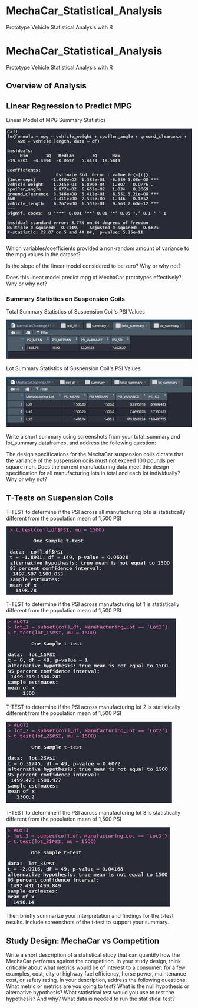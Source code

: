 # MechaCar_Statistical_Analysis
Prototype Vehicle Statistical Analysis with R
# MechaCar_Statistical_Analysis
Prototype Vehicle Statistical Analysis with R

## Overview of Analysis

## Linear Regression to Predict MPG

Linear Model of MPG Summary Statistics

![Deliverable 1](https://github.com/derekhuggens/MechaCar_Statistical_Analysis/blob/ae465cc5578a857715b55b0984917000f5025569/README_IMAGES/deliverable1summary.png)

Which variables/coefficients provided a non-random amount of variance to the mpg values in the dataset?

Is the slope of the linear model considered to be zero? Why or why not?

Does this linear model predict mpg of MechaCar prototypes effectively? Why or why not?


### Summary Statistics on Suspension Coils

Total Summary Statistics of Suspension Coil's PSI Values

![Deliverable 2](https://github.com/derekhuggens/MechaCar_Statistical_Analysis/blob/a859769fd774c63718e1b7e37272ae922fefbde3/README_IMAGES/deliverable_2_total_summary.png)

Lot Summary Statistics of Suspension Coil's PSI Values

![Deliverable 2](https://github.com/derekhuggens/MechaCar_Statistical_Analysis/blob/e130a12b894e3b93f3d8955226ce62b75bb5a381/README_IMAGES/deliverable_2_lot_summary.png)

Write a short summary using screenshots from your total_summary and lot_summary dataframes, and address the following question:

The design specifications for the MechaCar suspension coils dictate that the variance of the suspension coils must not exceed 100 pounds per square inch. Does the current manufacturing data meet this design specification for all manufacturing lots in total and each lot individually? Why or why not?

## T-Tests on Suspension Coils

T-TEST to determine if the PSI across all manufacturing lots is statistically different from the population mean of 1,500 PSI

![DELIVERABLE 3](https://github.com/derekhuggens/MechaCar_Statistical_Analysis/blob/e120b25de40702746ebbdbc45e66f9d6fbfeaa2a/README_IMAGES/one_sample_t_test.png)

T-TEST to determine if the PSI across manufacturing lot 1 is statistically different from the population mean of 1,500 PSI

![DELIVERABLE 3](https://github.com/derekhuggens/MechaCar_Statistical_Analysis/blob/3bf5338012bad8fa6bb9a3d4387e2aca676c5b9d/README_IMAGES/lot1.png)

T-TEST to determine if the PSI across manufacturing lot 2 is statistically different from the population mean of 1,500 PSI

![DELIVERABLE 3](https://github.com/derekhuggens/MechaCar_Statistical_Analysis/blob/3bf5338012bad8fa6bb9a3d4387e2aca676c5b9d/README_IMAGES/lot2.png)

T-TEST to determine if the PSI across manufacturing lot 3 is statistically different from the population mean of 1,500 PSI

![DELIVERABLE 3](https://github.com/derekhuggens/MechaCar_Statistical_Analysis/blob/3bf5338012bad8fa6bb9a3d4387e2aca676c5b9d/README_IMAGES/lot3.png)

Then briefly summarize your interpretation and findings for the t-test results. Include screenshots of the t-test to support your summary.

## Study Design: MechaCar vs Competition

Write a short description of a statistical study that can quantify how the MechaCar performs against the competition. In your study design, think critically about what metrics would be of interest to a consumer: for a few examples, cost, city or highway fuel efficiency, horse power, maintenance cost, or safety rating.
In your description, address the following questions:
What metric or metrics are you going to test?
What is the null hypothesis or alternative hypothesis?
What statistical test would you use to test the hypothesis? And why?
What data is needed to run the statistical test?
